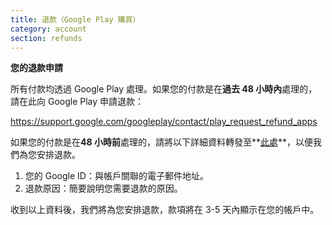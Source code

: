```yaml
---
title: 退款（Google Play 購買）
category: account
section: refunds
---
```

**您的退款申請**


所有付款均透過 Google Play 處理。如果您的付款是在**過去 48 小時內**處理的，請在此向 Google Play 申請退款：


<https://support.google.com/googleplay/contact/play_request_refund_apps>


 


如果您的付款是在**48 小時前**處理的，請將以下詳細資料轉發至**[此處](https://help.studycat.com/hc/en-gb/requests/new)**，以便我們為您安排退款。


1. 您的 Google ID：與帳戶關聯的電子郵件地址。
2. 退款原因：簡要說明您需要退款的原因。


收到以上資料後，我們將為您安排退款，款項將在 3\-5 天內顯示在您的帳戶中。